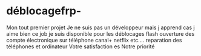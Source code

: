 # déblocagefrp-
Mon tout premier projet 
Je ne suis pas un développeur mais j apprend cas j aime bien ce job je suis    disponible pour les déblocages flash ouverture des compte électronique sur téléphone canal+ netflix etc....  reparation des téléphones et ordinateur 
  Votre satisfaction es Notre priorité
